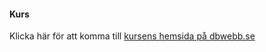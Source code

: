 #### Kurs

Klicka här för att komma till [kursens hemsida på dbwebb.se](https://dbwebb.se/kurser/ramverk1-v2)
